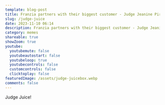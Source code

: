 ```yaml
---
template: blog-post
title: Franzia partners with their biggest customer - Judge Jeanine Pirro
slug: /judge-juice
date: 2023-11-10 06:14
description: Franzia partners with their biggest customer - Judge Jeanine Pirro
category: memes
shareable: true
showZoom: true
youtube:
  youtubemute: false
  youtubeautostart: false
  youtubeloop: true
  youtubecontrols: false
  customcontrols: false
  clicktoplay: false
featuredImage: /assets/judge-juicebox.webp
comments: false
---
```

Judge Juice!